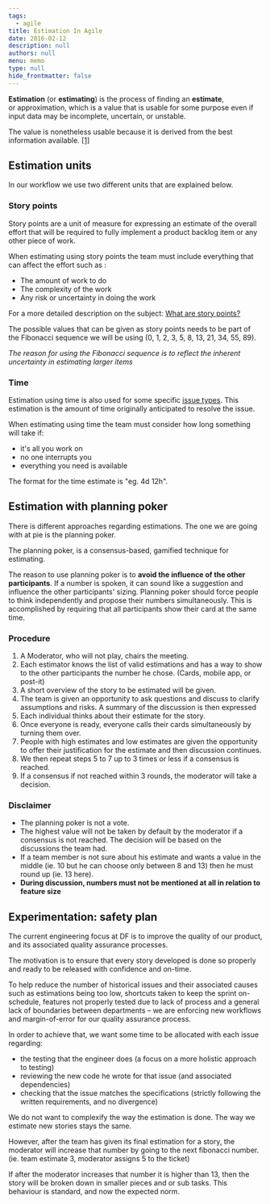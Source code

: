 ```yaml
---
tags: 
  - agile
title: Estimation In Agile
date: 2016-02-12
description: null
authors: null
menu: memo
type: null
hide_frontmatter: false
---
```


**Estimation** (or **estimating**) is the process of finding an **estimate**, or approximation, which is a value that is usable for some purpose even if input data may be incomplete, uncertain, or unstable.

The value is nonetheless usable because it is derived from the best information available. [[1]](https://piemapping.atlassian.net/wiki/spaces/EN/pages/37486626/Estimations#Estimations-source-1)

## Estimation units
In our workflow we use two different units that are explained below.

### Story points
Story points are a unit of measure for expressing an estimate of the overall effort that will be required to fully implement a product backlog item or any other piece of work.

When estimating using story points the team must include everything that can affect the effort such as :
* The amount of work to do
* The complexity of the work
* Any risk or uncertainty in doing the work

For a more detailed description on the subject: [What are story points?](https://www.mountaingoatsoftware.com/blog/what-are-story-points)

The possible values that can be given as story points needs to be part of the Fibonacci sequence we will be using (0, 1, 2, 3, 5, 8, 13, 21, 34, 55, 89).

*The reason for using the Fibonacci sequence is to reflect the inherent uncertainty in estimating larger items*

### Time
Estimation using time is also used for some specific [issue types](https://piemapping.atlassian.net/wiki/spaces/EN/pages/32997407/Issue+types). This estimation is the amount of time originally anticipated to resolve the issue.

When estimating using time the team must consider how long something will take if:
* it's all you work on
* no one interrupts you
* everything you need is available

The format for the time estimate is "eg. 4d 12h".

## Estimation with planning poker
There is different approaches regarding estimations. The one we are going with at pie is the planning poker.

The planning poker, is a consensus-based, gamified technique for estimating.

The reason to use planning poker is to **avoid the influence of the other participants**. If a number is spoken, it can sound like a suggestion and influence the other participants' sizing. Planning poker should force people to think independently and propose their numbers simultaneously. This is accomplished by requiring that all participants show their card at the same time.

### Procedure
1. A Moderator, who will not play, chairs the meeting.
2. Each estimator knows the list of valid estimations and has a way to show to the other participants the number he chose. (Cards, mobile app, or post-it)
3. A short overview of the story to be estimated will be given.
4. The team is given an opportunity to ask questions and discuss to clarify assumptions and risks. A summary of the discussion is then expressed
5. Each individual thinks about their estimate for the story.
6. Once everyone is ready, everyone calls their cards simultaneously by turning them over.
7. People with high estimates and low estimates are given the opportunity to offer their justification for the estimate and then discussion continues.
8. We then repeat steps 5 to 7 up to 3 times or less if a consensus is reached.
9. If a consensus if not reached within 3 rounds, the moderator will take a decision.

### Disclaimer
* The planning poker is not a vote.
* The highest value will not be taken by default by the moderator if a consensus is not reached. The decision will be based on the discussions the team had.
* If a team member is not sure about his estimate and wants a value in the middle (ie. 10 but he can choose only between 8 and 13) then he must round up (ie. 13 here).
* **During discussion, numbers must not be mentioned at all in relation to feature size**

## Experimentation: safety plan
The current engineering focus at DF is to improve the quality of our product, and its associated quality assurance processes.

The motivation is to ensure that every story developed is done so properly and ready to be released with confidence and on-time.

To help reduce the number of historical issues and their associated causes such as estimations being too low, shortcuts taken to keep the sprint on-schedule, features not properly tested due to lack of process and a general lack of boundaries between departments – we are enforcing new workflows and margin-of-error for our quality assurance process.

In order to achieve that, we want some time to be allocated with each issue regarding:

* the testing that the engineer does (a focus on a more holistic approach to testing)
* reviewing the new code he wrote for that issue (and associated dependencies)
* checking that the issue matches the specifications (strictly following the written requirements, and no divergence)

We do not want to complexify the way the estimation is done. The way we estimate new stories stays the same.

However, after the team has given its final estimation for a story, the moderator will increase that number by going to the next fibonacci number. (ie. team estimate 3, moderator assigns 5 to the ticket)

If after the moderator increases that number it is higher than 13, then the story will be broken down in smaller pieces and or sub tasks. This behaviour is standard, and now the expected norm.
